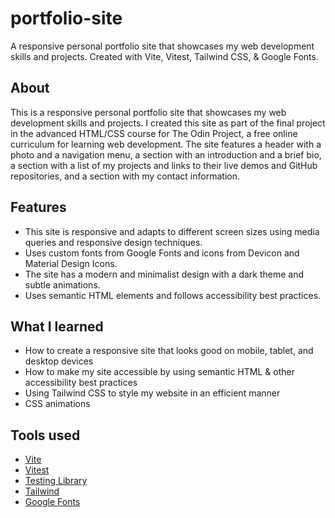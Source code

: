 # portfolio-site

A responsive personal portfolio site that showcases my web development skills and projects. Created with Vite, Vitest, Tailwind CSS, &amp; Google Fonts.

## About

This is a responsive personal portfolio site that showcases my web development skills and projects. I created this site as part of the final project in the advanced HTML/CSS course for The Odin Project, a free online curriculum for learning web development. The site features a header with a photo and a navigation menu, a section with an introduction and a brief bio, a section with a list of my projects and links to their live demos and GitHub repositories, and a section with my contact information.

## Features

- This site is responsive and adapts to different screen sizes using media queries and responsive design techniques.
- Uses custom fonts from Google Fonts and icons from Devicon and Material Design Icons.
- The site has a modern and minimalist design with a dark theme and subtle animations.
- Uses semantic HTML elements and follows accessibility best practices.

## What I learned

- How to create a responsive site that looks good on mobile, tablet, and desktop devices
- How to make my site accessible by using semantic HTML & other accessibility best practices
- Using Tailwind CSS to style my website in an efficient manner
- CSS animations

## Tools used

- [Vite](https://vitejs.dev/)
- [Vitest](https://vitest.dev/)
- [Testing Library](https://testing-library.com/)
- [Tailwind](https://tailwindcss.com/)
- [Google Fonts](https://fonts.google.com/)
